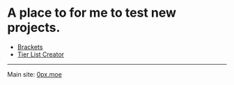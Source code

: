 # A place to for me to test new projects.

- [Brackets](https://judahcr.github.io/bracket)
- [Tier List Creator](https://judahcr.github.io/tier)

---

Main site: [0px.moe](http://0px.moe/)